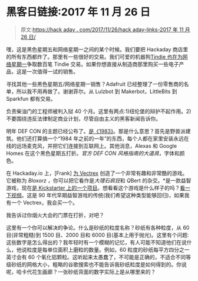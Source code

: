 # 黑客日链接:2017 年 11 月 26 日

> 原文:[https://hack aday . com/2017/11/26/hack aday-links-2017 年 11 月 26 日/](https://hackaday.com/2017/11/26/hackaday-links-november-26-2017/)

嘿，这是黑色星期五和网络星期一之间的某个时候。我们要把 Hackaday 商店里的所有东西都炸了。那里有一些很好的交易。我们可爱的机器狗[Tindie 也在为网络星期一](https://www.tindie.com/browse/sale/)争取数百笔 Tindie 交易。如果你想直接从制造商那里购买一些电子产品，这是一次值得一试的销售。

寻找其他一些黑色星期五/网络星期一销售？Adafruit 已经整理了一份零售商的名单，所以我不用再做了。谢谢菲尔。从 Lulzbot 到 Makerbot，LittleBits 到 Sparkfun 都有交易。

负责柴油门的工程师被判入狱 40 个月。这里有两点:1)纽伦堡的辩护不起作用。2)不要围绕违反法律制定商业计划，尽管自由主义的黑客新闻告诉你。

明年 DEF CON 的主题已经公布了。[是《1983》](https://www.defcon.org/html/defcon-26/dc-26-theme.html)。那是什么意思？首先是野兽派建筑。他们还打算搞一个“1984 年之前的一年”的东西，每个人都在家里安装永远在线的远场麦克风，并把它们连接到互联网上。其他消息，Alexas 和 Google Homes 在这个黑色星期五打折。*官方 DEF CON 风格指南的大道具*，字体和颜色。

在 Hackaday.io 上，[Frank] [为 Vectrex](https://hackaday.io/project/28295-vectrex-cartridge) 创造了一个非常有趣和非常酷的游戏。它被称为 *Bloxorz* ，你可以把它看作是*大理石疯狂*和 *Q*Bert 的杂交。*是一款益智游戏，现在[是 Kickstarter 上的一个项目](https://www.kickstarter.com/projects/frankbuss/bloxorz-for-vectrex-pc-mac-ios-and-android)。想看看这个游戏是什么样子的吗？[看一下视频](https://www.youtube.com/watch?v=xqV6GEurois)。这是 90 年代早期益智游戏的传统(我们希望这种类型能够回归)，如果我有一个 Vectrex，我会买一个。

我告诉过你烟火大会的门票在打折，对吧？

这里有一个你可以解决的争论。什么是砂纸的粒度名称？砂纸有各种粒度，从 60 目(非常粗糙)到 1500 目、2000 目和 6000 目(基本上用于抛光)。这里有个问题:这些数字是怎么得出的？我年轻时有一个模糊的记忆，有人可能不知道他们在说什么，他说粒度是每单位面积上磨粒的数量。例如，60 粒度的砂纸每平方四分之一英寸会有 60 个氧化铝颗粒。这听起来太愚蠢了，不可能是正确的，不适合不同等级砂纸的网格大小，粗略的谷歌搜索也不能告诉我砂纸粒度是如何得到的。你说呢，哈卡代花生画廊？一张砂纸背面的数字实际上是从哪里来的？